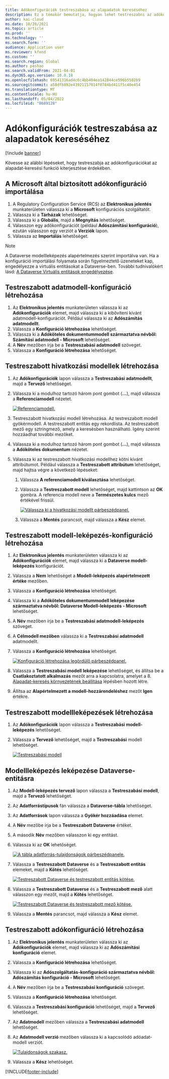```yaml
---
title: Adókonfigurációk testreszabása az alapadatok kereséséhez
description: Ez a témakör bemutatja, hogyan lehet testreszabni az adókonfigurációkat az alapadat-keresési funkció kiterjesztése érdekében.
author: kai-cloud
ms.date: 10/28/2021
ms.topic: article
ms.prod: ''
ms.technology: ''
ms.search.form: ''
audience: Application user
ms.reviewer: kfend
ms.custom: ''
ms.search.region: Global
ms.author: pashao
ms.search.validFrom: 2021-04-01
ms.dyn365.ops.version: 10.0.18
ms.openlocfilehash: 69541316ad4c6c4bb404ea142844ce596b5502b9
ms.sourcegitcommit: a58dfb892e43921157014f0784bd411f5c40e454
ms.translationtype: MT
ms.contentlocale: hu-HU
ms.lasthandoff: 05/04/2022
ms.locfileid: "8689128"
---
```

# <a name="customize-tax-configurations-for-master-data-lookup"></a>Adókonfigurációk testreszabása az alapadatok kereséséhez

[!include [banner](../includes/banner.md)]

Kövesse az alábbi lépéseket, hogy testreszabja az adókonfigurációkat az alapadat-keresési funkció kiterjesztése érdekében.

## <a name="import-a-tax-configuration-provided-by-microsoft"></a>A Microsoft által biztosított adókonfiguráció importálása

1. A Regulatory Configuration Service (RCS) az **Elektronikus jelentés** munkaterületen válassza ki a **Microsoft** konfigurációs szolgáltatót.
2. Válassza ki a **Tárházak** lehetőséget.
3. Válassza ki a **Globális**, majd a **Megnyitás** lehetőséget.
4. Válasszon egy adókonfigurációt (például **Adószámítási konfiguráció**), ezután válasszon egy verziót a **Verziók** lapon.
5. Válassza az **Importálás** lehetőséget.

> [!NOTE]
> A Dataverse modellleképezés alapértelmezés szerint importálva van. Ha a konfiguráció importálási folyamata során figyelmeztető üzeneteket kap, engedélyezze a virtuális entitásokat a Dataverse-ben. További tudnivalókért lásd: [A Dataverse Virtuális entitások engedélyezése](../../fin-ops-core/dev-itpro/power-platform/enable-virtual-entities.md).

## <a name="create-a-customized-data-model-configuration"></a>Testreszabott adatmodell-konfiguráció létrehozása

1. Az **Elektronikus jelentés** munkaterületen válassza ki az **Adókonfigurációk** elemet, majd válassza ki a kibővíteni kívánt adatmodell-konfigurációt. Például válassza ki az **Adószámítás adatmodellt**.
2. Válassza a **Konfiguráció létrehozása** lehetőséget.
3. Válassza ki a **Adóköteles dokumentummodell származtatva névből: Számítási adatmodell - Microsoft** lehetőséget.
4. A **Név** mezőben írja be a **Testreszabási adatmodell** szöveget.
5. Válassza a **Konfiguráció létrehozása** lehetőséget.

## <a name="create-customized-reference-models"></a>Testreszabott hivatkozási modellek létrehozása

1. Az **Adókonfigurációk** lapon válassza a **Testreszabási adatmodellt**, majd a **Tervező** lehetőséget.
2. Válassza ki a modulhoz tartozó három pont gombot (**…**), majd válassza a **Referenciamodell** nézetet.

    [![Referenciamodell.](./media/pic2.png)](./media/pic2.png)

3. Testreszabott hivatkozási modell létrehozása. Az testreszabott modell gyökérmodell. A testreszabott entitás egy rekordlista. Az testreszabott mező egy sztringmező, amely a keresésben használható. Igény szerint hozzáadhat további mezőket.
4. Válassza ki a modulhoz tartozó három pont gombot (**…**), majd válassza a **Adóköteles dokumentum** nézetet.
5. Válassza ki az testreszabott hivatkozási modellhez kötni kívánt attribútumot. Például válassza a **Testreszabott attribútum** lehetőséget, majd hajtsa végre a következő lépéseket:

    1. Válassza **A referenciamodell kiválasztása** lehetőséget.
    2. Válassza a **Testreszabott modell** lehetőséget, majd kattintson az **OK** gombra. A referencia modell neve a **Természetes kulcs** mező értékével frissül.

        [![Válassza ki a hivatkozási modellt párbeszédpanel.](./media/pic5.png)](./media/pic5.png)

    3. Válassza a **Mentés** parancsot, majd válassza a **Kész** elemet.

## <a name="create-a-customized-model-mapping-configuration"></a>Testreszabott modell-leképezés-konfiguráció létrehozása

1. Az **Elektronikus jelentés** munkaterületen válassza ki az **Adókonfigurációk** elemet, majd válassza ki a **Dataverse modell-leképezés** konfigurációt.
2. Válassza a **Nem** lehetőséget a **Modell-leképezés alapértelmezett értéke** mezőben.
3. Válassza a **Konfiguráció létrehozása** lehetőséget.
4. Válassza ki a **Adóköteles dokumentummodell leképezése származtatva névből: Dataverse Modell-leképezés - Microsoft** lehetőséget.
5. A **Név** mezőben írja be a **Testreszabási adatmodell-leképezés** szöveget.
6. A **Célmodell mezőben** válassza ki a **Testreszabási adatmodell** adatmodellt.
7. Válassza a **Konfiguráció létrehozása** lehetőséget.

    [![Konfiguráció létrehozása legördülő párbeszédpanel.](./media/pic6.png)](./media/pic6.png)

8. Válassza a **Testreszabási modell leképezése** lehetőséget, és állítsa be a **Csatlakoztatott alkalmazás** mezőt arra a kapcsolatra, amelyet a 8. [Alapadat-keresés környezetének beállítása](tax-service-set-up-environment-master-data-lookup.md) lépésben hozott létre.
9. Állítsa az **Alapértelmezett a modell-hozzárendeléshez** mezőt **Igen** értékre.

## <a name="create-customized-model-mappings"></a>Testreszabott modellleképezések létrehozása

1. Az **Adókonfigurációk** lapon válassza a **Testreszabási modell-leképezés** lehetőséget.
2. Válassza a **Tervező** lehetőséget, majd a **Testreszabási** modell lehetőséget.

    [![Testreszabási modell](./media/pic8.png)](./media/pic8.png)

## <a name="map-a-model-mapping-to-a-dataverse-entity"></a>Modellleképezés leképezése Dataverse-entitásra

1. Az **Modell-leképezés tervező** lapon válassza a **Testreszabási modell**, majd a **Tervező** lehetőséget.
2. Az **Adatforrástípusok** fán válassza a **Dataverse-tábla** lehetőséget.
3. Az **Adatforrások** lapon válassza a **Gyökér hozzáadása** elemet.
4. A **Név** mezőbe írja be a **Testreszabott Dataverse** értéket.
5. A második **Név** mezőben válasszon ki egy entitást.
6. Válassza ki az **OK** lehetőséget.

    [![A tábla adatforrás-tulajdonságok párbeszédpanele.](./media/pic9.png)](./media/pic9.png)

7. Válassza a **Testreszabott Dataverse** és a **Testreszabott entitás** elemeket, majd a **Kötés** lehetőséget.

    [![Testreszabott Dataverse és testreszabott entitás kötése.](./media/pic10.png)](./media/pic10.png)

8. Válassza a **Testreszabott Dataverse** és a **Testreszabott mező** alatt válasszon egy mezőt, majd a **Kötés** lehetőséget.

    [![Testreszabott Dataverse és testreszabott mező kötése.](./media/pic11.png)](./media/pic11.png)

9. Válassza a **Mentés** parancsot, majd válassza a **Kész** elemet.

## <a name="create-a-customized-tax-configuration"></a>Testreszabott adókonfiguráció létrehozása

1. Az **Elektronikus jelentés** munkaterületen válassza ki az **Adókonfigurációk** elemet, majd válassza ki az **Adószámítási konfiguráció** elemet.
2. Válassza a **Konfiguráció létrehozása** lehetőséget.
3. Válassza ki az **Adószolgáltatás-konfiguráció származtatva névből: Adószámítás konfiguráció - Microsoft** lehetőséget.
4. A **Név** mezőben írja be a **Testreszabási konfiguráció** szöveget.
5. Válassza a **Konfiguráció létrehozása** lehetőséget.
6. Válassza a **Testreszabási konfiguráció** lehetőséget, majd a **Tervező** lehetőséget.
7. Az **Adatmodell** mezőben válassza a **Testreszabási adatmodell** lehetőséget.
8. Az **Adatmodell verzió** mezőben válassza ki a kapcsolódó adóadat-modell verziót.

    [![Tulajdonságok szakasz.](./media/pic13.png)](./media/pic13.png)

9. Válassza a **Kész** lehetőséget.

[!INCLUDE[footer-include](../../includes/footer-banner.md)]
